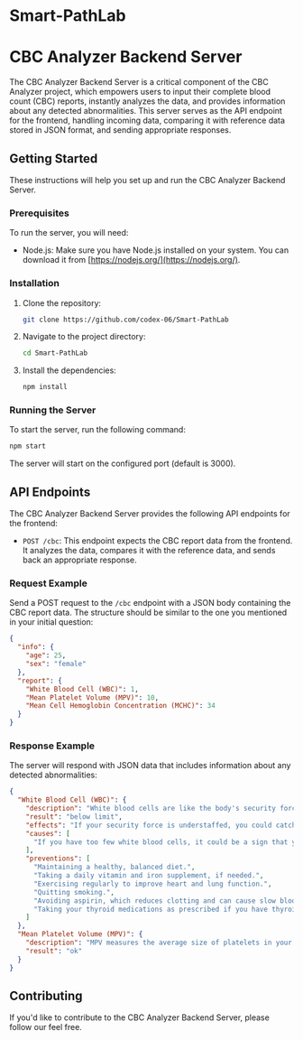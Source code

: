 # Smart-PathLab

# CBC Analyzer Backend Server

The CBC Analyzer Backend Server is a critical component of the CBC Analyzer project, which empowers users to input their complete blood count (CBC) reports, instantly analyzes the data, and provides information about any detected abnormalities. This server serves as the API endpoint for the frontend, handling incoming data, comparing it with reference data stored in JSON format, and sending appropriate responses.

## Getting Started

These instructions will help you set up and run the CBC Analyzer Backend Server.

### Prerequisites

To run the server, you will need:

- Node.js: Make sure you have Node.js installed on your system. You can download it from [https://nodejs.org/](https://nodejs.org/).

### Installation

1. Clone the repository:

   ```bash
   git clone https://github.com/codex-06/Smart-PathLab
   ```

2. Navigate to the project directory:

   ```bash
   cd Smart-PathLab
   ```

3. Install the dependencies:

   ```bash
   npm install
   ```

### Running the Server

To start the server, run the following command:

```bash
npm start
```

The server will start on the configured port (default is 3000).

## API Endpoints

The CBC Analyzer Backend Server provides the following API endpoints for the frontend: 

- `POST /cbc`: This endpoint expects the CBC report data from the frontend. It analyzes the data, compares it with the reference data, and sends back an appropriate response.

### Request Example

Send a POST request to the `/cbc` endpoint with a JSON body containing the CBC report data. The structure should be similar to the one you mentioned in your initial question:

```json
{
  "info": {
    "age": 25,
    "sex": "female"
  },
  "report": {
    "White Blood Cell (WBC)": 1,
    "Mean Platelet Volume (MPV)": 10,
    "Mean Cell Hemoglobin Concentration (MCHC)": 34
  }
}
```

### Response Example

The server will respond with JSON data that includes information about any detected abnormalities:

```json
{
  "White Blood Cell (WBC)": {
    "description": "White blood cells are like the body's security force. They help protect you from germs and infections.",
    "result": "below limit",
    "effects": "If your security force is understaffed, you could catch infections more easily. You might feel tired and weak because your body can't defend itself properly.",
    "causes": [
      "If you have too few white blood cells, it could be a sign that your body isn't making them properly. Some medications can also reduce the number of these little soldiers."
    ],
    "preventions": [
      "Maintaining a healthy, balanced diet.",
      "Taking a daily vitamin and iron supplement, if needed.",
      "Exercising regularly to improve heart and lung function.",
      "Quitting smoking.",
      "Avoiding aspirin, which reduces clotting and can cause slow blood loss.",
      "Taking your thyroid medications as prescribed if you have thyroid problems."
    ]
  },
  "Mean Platelet Volume (MPV)": {
    "description": "MPV measures the average size of platelets in your blood.",
    "result": "ok"
  }
}
```

## Contributing

If you'd like to contribute to the CBC Analyzer Backend Server, please follow our feel free.


